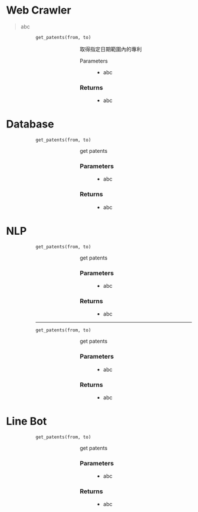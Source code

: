 # Web Crawler

> abc

<dl><dd><dl><dd><dl> 
<dt>

```
get_patents(from, to)
```
</dt>
<dd><dl><dd><dl><dd> 
  取得指定日期範圍內的專利
  <dl>
 
  <dt> Parameters</dt>
  <dd>
    <ul><li> abc
  </dd>

  ### Returns
  <dd>
    <ul><li> abc
  </dd>
  </dl>
</dd></dl></dd></dl></dd>
</dl></dd></dl></dd></dl>


# Database

<dl><dd><dl><dd><dl> 
<dt>

```
get_patents(from, to)
```
</dt>
<dd><dl><dd><dl><dd> 
  get patents  
  <dl>
 
  ### Parameters
  <dd>
    <ul><li> abc
  </dd>

  ### Returns
  <dd>
    <ul><li> abc
  </dd>
  </dl>
</dd></dl></dd></dl></dd>
</dl></dd></dl></dd></dl>

# NLP

<dl><dd><dl><dd><dl> 
<dt>

```
get_patents(from, to)
```
</dt>
<dd><dl><dd><dl><dd> 
  get patents  
  <dl>
 
  ### Parameters
  <dd>
    <ul><li> abc
  </dd>

  ### Returns
  <dd>
    <ul><li> abc
  </dd>
  </dl>
</dd></dl></dd></dl></dd>

---
<dt>

```
get_patents(from, to)
```
</dt>
<dd><dl><dd><dl><dd> 
  get patents  
  <dl>
 
  ### Parameters
  <dd>
    <ul><li> abc
  </dd>

  ### Returns
  <dd>
    <ul><li> abc
  </dd>
  </dl>
</dd></dl></dd></dl></dd>
</dl></dd></dl></dd></dl>

# Line Bot

<dl><dd><dl><dd><dl> 
<dt>

```
get_patents(from, to)
```
</dt>
<dd><dl><dd><dl><dd> 
  get patents  
  <dl>
 
  ### Parameters
  <dd>
    <ul><li> abc
  </dd>

  ### Returns
  <dd>
    <ul><li> abc
  </dd>
  </dl>
</dd></dl></dd></dl></dd>
</dl></dd></dl></dd></dl>